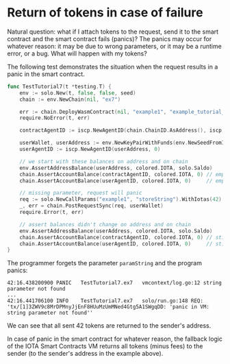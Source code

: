 # Return of tokens in case of failure

Natural question: what if I attach tokens to the request, send it to the smart
contract and the smart contract fails (panics)? The panics may occur for
whatever reason: it may be due to wrong parameters, or it may be a runtime
error, or a bug. What will happen with my tokens?

The following test demonstrates the situation when the request results in a
panic in the smart contract.

```go
func TestTutorial7(t *testing.T) {
	env := solo.New(t, false, false, seed)
	chain := env.NewChain(nil, "ex7")

	err := chain.DeployWasmContract(nil, "example1", "example_tutorial_bg.wasm")
	require.NoError(t, err)

	contractAgentID := iscp.NewAgentID(chain.ChainID.AsAddress(), iscp.Hn("example1"))

	userWallet, userAddress := env.NewKeyPairWithFunds(env.NewSeedFromIndex(5))
	userAgentID := iscp.NewAgentID(userAddress, 0)

	// we start with these balances on address and on chain
	env.AssertAddressBalance(userAddress, colored.IOTA, solo.Saldo)
	chain.AssertAccountBalance(contractAgentID, colored.IOTA, 0) // empty
	chain.AssertAccountBalance(userAgentID, colored.IOTA, 0)     // empty

	// missing parameter, request will panic
	req := solo.NewCallParams("example1", "storeString").WithIotas(42)
	_, err = chain.PostRequestSync(req, userWallet)
	require.Error(t, err)

	// assert balances didn't change on address and on chain
	env.AssertAddressBalance(userAddress, colored.IOTA, solo.Saldo)
	chain.AssertAccountBalance(contractAgentID, colored.IOTA, 0) // still empty
	chain.AssertAccountBalance(userAgentID, colored.IOTA, 0)     // still empty
}
```   

The programmer forgets the parameter `paramString` and the program panics:

```
42:16.438200900	PANIC	TestTutorial7.ex7	vmcontext/log.go:12	string parameter not found
...
42:16.441706100	INFO	TestTutorial7.ex7	solo/run.go:148	REQ: 'tx/[1]3ZWV9c8MrDPMnyJjEnF8HUuMzUmMNed4Gtg5A1SWgqDD: 'panic in VM: string parameter not found''
```

We can see that all sent 42 tokens are returned to the sender's address.

In case of panic in the smart contract for whatever reason, the fallback logic of the IOTA Smart Contracts VM
 returns all tokens (minus fees) to the sender (to the sender's address in the example above).